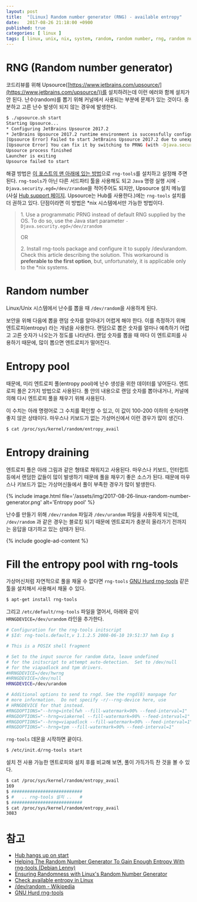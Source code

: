 ```yaml
---
layout: post
title:  "[Linux] Random number generator (RNG) - available entropy"
date:   2017-08-26 21:18:00 +0900
published: true
categories: [ linux ]
tags: [ linux, unix, nix, system, random, random number, rng, random number generator, random genrator, entropy, entropy pool, pool, rng-tools, /dev/random, /dev/urandom ]
---
```


# RNG (Random number generator)

코드리뷰를 위해 Upsource([https://www.jetbrains.com/upsource/](https://www.jetbrains.com/upsource/))를 설치하려는데 이런 에러와 함께 설치가 안 된다. 난수(random)를 뽑기 위해 커널에서 사용되는 부분에 문제가 있는 것이다. 충분하고 고른 난수 발생이 되지 않는 경우에 발생한다.

```bash
$ ./upsource.sh start
Starting Upsource...
* Configuring JetBrains Upsource 2017.2
* JetBrains Upsource 2017.2 runtime environment is successfully configured
[Upsource Error] Failed to start JetBrains Upsource 2017.2 due to unexpected exception: Native random generator does not seem to have enough entropy for JetBrains Upsource 2017.2 to start.
[Upsource Error] You can fix it by switching to PRNG (with -Djava.security.egd=/dev/zrandom) or by reconfiguring your operation system to provide more random bits.
Upsource process finished
Launcher is exiting
Upsource failed to start
```

해결 방법은 [이 포스트의 맨 아래에 있는 방법](#install-rng-tools)으로 `rng-tools`를 설치하고 설정해 주면 된다. `rng-tools`가 아닌 다른 서드파티 툴을 사용해도 되고 `Java` 명령 실행 시에 `-Djava.security.egd=/dev/zrandom`을 적어주어도 되지만, Upsource 설치 메뉴얼(사실 [Hub support 페이지][hub support]. Upsource는 Hub를 사용한다.)에는 `rng-tools` 설치를 더 권하고 있다. 단점이라면 이 방법은 *nix 시스템에서만 가능한 방법이다.

> 1\. Use a programmatic PRNG instead of default RNG supplied by the OS. To do so, use the Java start parameter `-Djava.security.egd=/dev/zrandom`
>
> OR
>
> 2\. Install rng-tools package and configure it to supply /dev/urandom. Check this article describing the solution. This workaround is **preferable to the first option**, but, unfortunately, it is applicable only to the *nix systems.


# Random number

Linux/Unix 시스템에서 난수를 뽑을 때 `/dev/random`을 사용하게 된다.

보안을 위해 다음에 뽑을 랜덤 숫자를 알아내기 어렵게 해야 한다. 이를 측정하기 위해 엔트로피(entropy) 라는 개념을 사용한다. 랜덤으로 뽑은 숫자를 얼마나 예측하기 어렵고 고른 숫자가 나오는가 정도를 나타낸다. 랜덤 숫자를 뽑을 때 마다 이 엔트로피를 사용하기 때문에, 많이 뽑으면 엔트로피가 떨어진다.


# Entropy pool

때문에, 미리 엔트로피 풀(entropy pool)에 난수 생성을 위한 데이터를 넣어둔다. 엔트로피 풀은 2가지 방법으로 사용된다. 풀 안의 내용으로 랜덤 숫자를 뽑아내거나, 커널에 의해 다시 엔트로피 풀을 채우기 위해 사용된다.

이 수치는 아래 명령어로 그 수치를 확인할 수 있고, 이 값이 100-200 이하의 숫자라면 좋지 않은 상태이다. 마우스나 키보드가 없는 가상머신에서 이런 경우가 많이 생긴다.

```bash
$ cat /proc/sys/kernel/random/entropy_avail
```


# Entropy draining

엔트로피 풀은 아래 그림과 같은 형태로 채워지고 사용된다. 마우스나 키보드, 인터럽트 등에서 랜덤한 값들이 많이 발생하기 때문에 풀을 채우기 좋은 소스가 된다. 때문에 마우스나 키보드가 없는 가상머신들에서 풀이 부족한 경우가 많이 발생한다.

{% include image.html file='/assets/img/2017-08-26-linux-random-number-generator.png' alt='Entropy pool' %}

난수를 만들기 위해 `/dev/random` 파일과 `/dev/urandom` 파일을 사용하게 되는데, `/dev/random` 과 같은 경우는 블로킹 되기 때문에 엔트로피가 충분히 올라가기 전까지는 응답을 대기하고 있는 상태가 된다.

{% include google-ad-content %}


# <a name="install-rng-tools"></a> Fill the entropy pool with rng-tools

가상머신처럼 자연적으로 풀을 채울 수 없다면 `rng-tools` [GNU Hurd rng-tools][rng-tools] 같은 툴을 설치해서 사용해서 채울 수 있다.

```bash
$ apt-get install rng-tools
```

그리고 `/etc/default/rng-tools` 파일을 열어서, 아래와 같이 `HRNGDEVICE=/dev/urandom` 라인을 추가한다.

```bash
# Configuration for the rng-tools initscript
# $Id: rng-tools.default,v 1.1.2.5 2008-06-10 19:51:37 hmh Exp $

# This is a POSIX shell fragment

# Set to the input source for random data, leave undefined
# for the initscript to attempt auto-detection.  Set to /dev/null
# for the viapadlock and tpm drivers.
#HRNGDEVICE=/dev/hwrng
#HRNGDEVICE=/dev/null
HRNGDEVICE=/dev/urandom

# Additional options to send to rngd. See the rngd(8) manpage for
# more information.  Do not specify -r/--rng-device here, use
# HRNGDEVICE for that instead.
#RNGDOPTIONS="--hrng=intelfwh --fill-watermark=90% --feed-interval=1"
#RNGDOPTIONS="--hrng=viakernel --fill-watermark=90% --feed-interval=1"
#RNGDOPTIONS="--hrng=viapadlock --fill-watermark=90% --feed-interval=1"
#RNGDOPTIONS="--hrng=tpm --fill-watermark=90% --feed-interval=1"
```

`rng-tools` 데몬을 시작하면 끝이다.

```bash
$ /etc/init.d/rng-tools start
```

설치 전 사용 가능한 엔트로피와 설치 후를 비교해 보면, 풀이 가득가득 찬 것을 볼 수 있다.

```bash
$ cat /proc/sys/kernel/random/entropy_avail
169
$ ###########################
$ #   .. rng-tools 설치 ..   #
$ ###########################
$ cat /proc/sys/kernel/random/entropy_avail
3083
```


# 참고

- [Hub hangs up on start][hub support]
- [Helping The Random Number Generator To Gain Enough Entropy With rng-tools (Debian Lenny)](https://www.howtoforge.com/helping-the-random-number-generator-to-gain-enough-entropy-with-rng-tools-debian-lenny)
- [Ensuring Randomness with Linux's Random Number Generator](https://blog.cloudflare.com/ensuring-randomness-with-linuxs-random-number-generator/)
- [Check available entropy in Linux](https://major.io/2007/07/01/check-available-entropy-in-linux/)
- [/dev/random - Wikipedia](https://en.wikipedia.org/wiki//dev/random)
- [GNU Hurd rng-tools][rng-tools]

[rng-tools]: https://www.gnu.org/software/hurd/user/tlecarrour/rng-tools.html
[hub support]: https://hub-support.jetbrains.com/hc/en-us/articles/206545269-Hub-hangs-up-on-start
